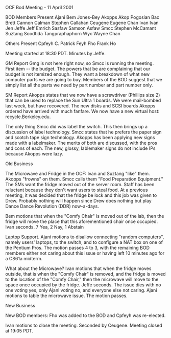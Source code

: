 OCF Bod Meeting - 11 April 2001

BOD Members Present
Ajani       Bem Jones-Bey
Akopps      Akop Pogosian
Bac         Brett Cannon
Calman      Stephen Callahan
Ceugene     Eugene Chan
Ivan        Ivan Jen
Jeffe       Jeff Emrich
Sasfaw      Samson Asfaw
Smcc        Stephen McCamant
Suztang     Soodtida Tangpraphaphorn
Wyc         Wayne Chan

Others Present
Cpfeyh      C. Patrick Feyh
Fho         Frank Ho

Meeting started at 18:30 PDT.  Minutes by Jeffe.

GM Report 
Gmg is not here right now, so Smcc is running the meeting.  
First item -- the budget.  The powers that be are complaining that our
budget is not itemized enough.  They want a breakdown of what new computer
parts we are going to buy.  Members of the BOD suggest that we simply list
all the parts we need by part number and part number only.

SM Report 
Akopps states that we now have a screwdriver (Phillips size 2)
that can be used to replace the Sun Ultra 1 boards.  We were mail-bombed
last week, but have recovered.  The new disks and SCSI boards Akopps
ordered have arrived with much fanfare.  We now have a new virtual host:
recycle.Berkeley.edu.

The only thing Smcc did was label the switch.  This then brings up a
discussion of label technology.  Smcc states that he prefers the paper
sign and scotch tape sign technology.  Akopps has been applying new signs
made with a labelmaker.  The merits of both are discussed, with the pros
and cons of each.  The new, glossy, lablemaker signs do not include IPs
because Akopps were lazy.

Old Business

The Microwave and Fridge in the OCF: 
Ivan and Suztang "like" them.  Akopps "frowns" on them.  Smcc calls them
"Food Preparation Equipment."  The SMs want the fridge moved out of the
server room.  Staff has been reluctant because they don't want users to
steal food.  At a previous meeting, it was decided that the fridge be lock
and this job was given to Drew.  Probably nothing will happen since Drew
does nothing but play Dance Dance Revolution (DDR) now-a-days.

Bem motions that when the "Comfy Chair" is moved out of the lab, then the
fridge will move the place that this aforementioned chair once occupied.  
Ivan seconds.  7 Yea, 2 Nay, 1 Abstain

Laptop Support.  Ajani motions to disallow connecting "random computers",
namely users' laptops, to the switch, and to configure a NAT box on one of
the Pentium Pros.  The motion passes 4 to 3, with the remaining BOD
members either not caring about this issue or having left 10 minutes ago
for a CS61a midterm.

What about the Microwave?  Ivan motions that when the fridge moves
outside, that is when the "Comfy Chair" is removed, and the fridge is
moved to the location of the "Comfy Chair," then the microwave will move
to the space once occupied by the fridge.  Jeffe seconds.  The issue dies
with no one voting yes, only Ajani voting no, and everyone else not
caring.  Ajani motions to table the microwave issue.  The motion passes.

New Business

New BOD members: Fho was added to the BOD and Cpfeyh was re-elected.

Ivan motions to close the meeting.  Seconded by Ceugene.  Meeting closed
at 19:05 PDT.
